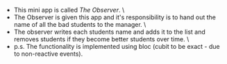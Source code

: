 * This mini app is called *The Observer*. \
* The Observer is given this app and it's responsibility is to hand out the name of all the bad students to the manager. \
* The observer writes each students name and adds it to the list and removes students if they become better students over time. \
* p.s. The functionality is implemented using bloc (cubit to be exact - due to non-reactive events). 

